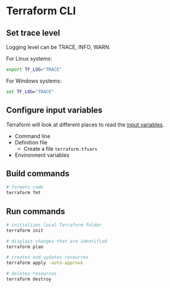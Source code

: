 # Terraform CLI

## Set trace level

Logging level can be TRACE, INFO, WARN.

For Linux systems:

```bash
export TF_LOG="TRACE"
```

For Windows systems:

```bat
set TF_LOG="TRACE"
```

## Configure input variables

Terraform will look at different places to read the [input variables](https://developer.hashicorp.com/terraform/language/values/variables).

* Command line
* Definition file
  * Create a file `terraform.tfvars`
* Environment variables

## Build commands

```bash
# formats code
terraform fmt
```

## Run commands

```bash
# initializes local Terraform folder
terraform init

# displays changes that are identified
terraform plan

# creates and updates resources
terraform apply -auto-approve

# deletes resources
terraform destroy
```

